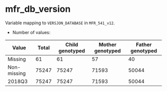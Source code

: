 # mfr_db_version
Variable mapping to `VERSJON_DATABASE` in `MFR_541_v12`.
- Number of values:

| Value | Total | Child genotyped | Mother genotyped | Father genotyped |
| ----- | ----- | --------------- | ---------------- | ---------------- |
| Missing | 61 | 61 | 57 | 40 |
| Non-missing | 75247 | 75247 | 71593 | 50044 |
| 2018Q3 | 75247 | 75247 | 71593 |50044 |



